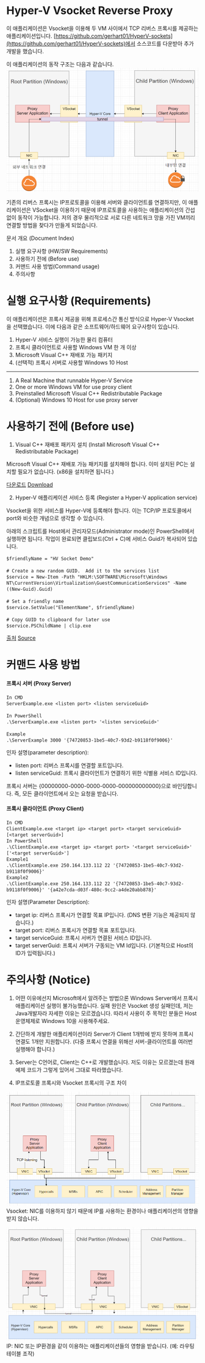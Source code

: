 # Hyper-V Vsocket Reverse Proxy

이 애플리케이션은 Vsocket을 이용해 두 VM 사이에서 TCP 리버스 프록시를 제공하는 애플리케이션입니다.
[https://github.com/gerhart01/HyperV-sockets](https://github.com/gerhart01/HyperV-sockets)에서 소스코드를 다운받아 추가 개발을 했습니다.

이 애플리케이션의 동작 구조는 다음과 같습니다.
![Application diagram2](https://raw.githubusercontent.com/Uanid/HyperV-Vsocket-Reverse-Proxy/master/.resource/capture3.PNG)

기존의 리버스 프록시는 IP프로토콜을 이용해 서버와 클라이언트를 연결하지만, 이 애플리케이션은 VSocket을 이용하기 때문에 IP프로토콜을 사용하는 애플리케이션의 간섭 없이 동작이 가능합니다.
저의 경우 물리적으로 서로 다른 네트워크 망을 가진 VM끼리 연결할 방법을 찾다가 만들게 되었습니다.


문서 개요 (Document Index)
1. 실행 요구사항 (HW/SW Requirements)
2. 사용하기 전에 (Before use)
3. 커맨드 사용 방법(Command usage)
4. 주의사항

# 실행 요구사항 (Requirements)
이 애플리케이션은 프록시 제공을 위해 프로세스간 통신 방식으로 Hyper-V Vsocket을 선택했습니다.
이에 다음과 같은 소프트웨어/하드웨어 요구사항이 있습니다.

1. Hyper-V 서비스 실행이 가능한 물리 컴퓨터
2. 프록시 클라이언트로 사용할 Windows VM 한 개 이상
3. Microsoft Visual C++ 재배포 가능 패키지
4. (선택적) 프록시 서버로 사용할 Windows 10 Host
---
1. A Real Machine that runnable Hyper-V Service
2. One or more Windows VM for use proxy client
3. Preinstalled Microsoft Visual C++ Redistributable Package
4. (Optional) Windows 10 Host for use proxy server

# 사용하기 전에 (Before use)

1. Visual C++ 재배포 패키지 설치 (Install Microsoft Visual C++ Redistributable Package)

Microsoft Visual C++ 재배포 가능 패키지를 설치해야 합니다. 이미 설치된 PC는 설치할 필요가 없습니다. (x86을 설치하면 됩니다.)

[다운로드](https://support.microsoft.com/ko-kr/help/2977003/the-latest-supported-visual-c-downloads)
[Download](https://support.microsoft.com/en-us/help/2977003/the-latest-supported-visual-c-downloads)


2. Hyper-V 애플리케이션 서비스 등록 (Register a Hyper-V application service)

Vsocket을 위한 서비스를 Hyper-V에 등록해야 합니다. 이는 TCP/IP 프로토콜에서 port와 비슷한 개념으로 생각할 수 있습니다.

아래의 스크립트를 Host에서 관리자모드(Administrator mode)인 PowerShell에서 실행하면 됩니다.
작업이 완료되면 클립보드(Ctrl + C)에 서비스 Guid가 복사되어 있습니다.

```shell script
$friendlyName = "HV Socket Demo"

# Create a new random GUID.  Add it to the services list
$service = New-Item -Path "HKLM:\SOFTWARE\Microsoft\Windows NT\CurrentVersion\Virtualization\GuestCommunicationServices" -Name ((New-Guid).Guid)

# Set a friendly name
$service.SetValue("ElementName", $friendlyName)

# Copy GUID to clipboard for later use
$service.PSChildName | clip.exe
```
[출처](https://docs.microsoft.com/ko-kr/virtualization/hyper-v-on-windows/user-guide/make-integration-service)
[Source](https://docs.microsoft.com/en-us/virtualization/hyper-v-on-windows/user-guide/make-integration-service)


# 커맨드 사용 방법

#### 프록시 서버 (Proxy Server)
```
In CMD
ServerExample.exe <listen port> <listen serviceGuid>

In PowerShell
.\ServerExample.exe <listen port> '<listen serviceGuid>'

Example
.\ServerExample 3000 '{74720853-1be5-40c7-93d2-b9118f0f9006}'
```

인자 설명(parameter description):
- listen port: 리버스 프록시를 연결할 포트입니다.
- listen serviceGuid: 프록시 클라이언트가 연결하기 위한 식별용 서비스 ID입니다.

프록시 서버는 {00000000-0000-0000-0000-000000000000}으로 바인딩합니다.
즉, 모든 클라이언트에서 오는 요청을 받습니다.

#### 프록시 클라이언트 (Proxy Client)
```
In CMD
ClientExample.exe <target ip> <target port> <target serviceGuid> [<target serverGuid>]
In PowerShell
.\ClientExample.exe <target ip> <target port> '<target serviceGuid>' ['<target serverGuid>']
Example1
.\ClientExample.exe 250.164.133.112 22 '{74720853-1be5-40c7-93d2-b9118f0f9006}'
Example2
.\ClientExample.exe 250.164.133.112 22 '{74720853-1be5-40c7-93d2-b9118f0f9006}' '{a42e7cda-d03f-480c-9cc2-a4de20abb878}'
```
인자 설명(Parameter Description):
- target ip: 리버스 프록시가 연결할 목표 IP입니다. (DNS 변환 기능은 제공되지 않습니다.)
- target port: 리버스 프록시가 연결할 목표 포트입니다.
- target serviceGuid: 프록시 서버가 연결된 서비스 ID입니다.
- target serverGuid: 프록시 서버가 구동되는 VM Id입니다. (기본적으로 Host의 ID가 입력됩니다.)

# 주의사항 (Notice)
1. 어떤 이유에선지 Microsoft에서 알려주는 방법으론 Windows Server에서 프록시 애플리케이션 실행이 불가능했습니다.
실패 원인은 Vsocket 생성 실패인데, 저는 Java개발자라 자세한 이유는 모르겠습니다. 따라서 사용이 주 목적인 분들은 Host 운영체제로 Windows 10을 사용해주세요.

2. 간단하게 개발한 애플리케이션이라 Server가 Client 1개밖에 받지 못하며 프록시 연결도 1개만 지원합니다.
(다중 프록시 연결을 위해선 서버-클라이언트를 여러번 실행해야 합니다.)

3. Server는 C언어로, Client는 C++로 개발했습니다. 저도 이유는 모르겠는데 원래 예제 코드가 그렇게 있어서 그대로 따라했습니다.

4. IP프로토콜 프록시와 Vsocket 프록시의 구조 차이


![Vsocket](https://raw.githubusercontent.com/Uanid/HyperV-Vsocket-Reverse-Proxy/master/.resource/capture1.PNG)
Vsocket:
NIC를 이용하지 않기 때문에 IP를 사용하는 환경이나 애플리케이션의 영향을 받지 않습니다.

![IP](https://raw.githubusercontent.com/Uanid/HyperV-Vsocket-Reverse-Proxy/master/.resource/capture2.PNG)
IP: NIC 또는 IP환경을 같이 이용하는 애플리케이션들의 영향을 받습니다. (예: 라우팅 테이블 조작)
